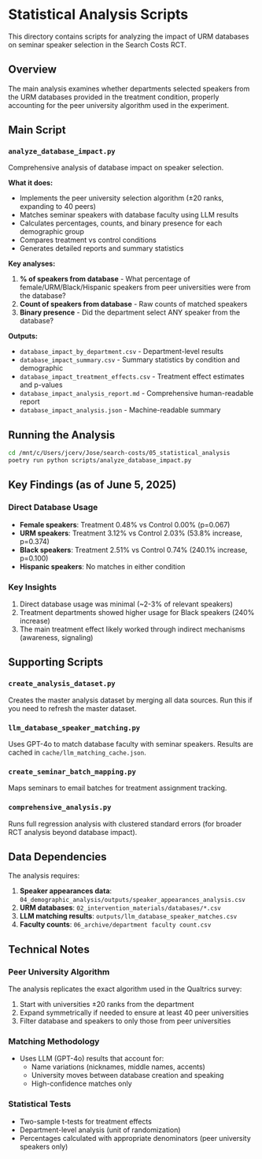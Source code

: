 # Statistical Analysis Scripts

This directory contains scripts for analyzing the impact of URM databases on seminar speaker selection in the Search Costs RCT.

## Overview

The main analysis examines whether departments selected speakers from the URM databases provided in the treatment condition, properly accounting for the peer university algorithm used in the experiment.

## Main Script

### `analyze_database_impact.py`
Comprehensive analysis of database impact on speaker selection.

**What it does:**
- Implements the peer university selection algorithm (±20 ranks, expanding to 40 peers)
- Matches seminar speakers with database faculty using LLM results
- Calculates percentages, counts, and binary presence for each demographic group
- Compares treatment vs control conditions
- Generates detailed reports and summary statistics

**Key analyses:**
1. **% of speakers from database** - What percentage of female/URM/Black/Hispanic speakers from peer universities were from the database?
2. **Count of speakers from database** - Raw counts of matched speakers
3. **Binary presence** - Did the department select ANY speaker from the database?

**Outputs:**
- `database_impact_by_department.csv` - Department-level results
- `database_impact_summary.csv` - Summary statistics by condition and demographic
- `database_impact_treatment_effects.csv` - Treatment effect estimates and p-values
- `database_impact_analysis_report.md` - Comprehensive human-readable report
- `database_impact_analysis.json` - Machine-readable summary

## Running the Analysis

```bash
cd /mnt/c/Users/jcerv/Jose/search-costs/05_statistical_analysis
poetry run python scripts/analyze_database_impact.py
```

## Key Findings (as of June 5, 2025)

### Direct Database Usage
- **Female speakers**: Treatment 0.48% vs Control 0.00% (p=0.067)
- **URM speakers**: Treatment 3.12% vs Control 2.03% (53.8% increase, p=0.374)
- **Black speakers**: Treatment 2.51% vs Control 0.74% (240.1% increase, p=0.100)
- **Hispanic speakers**: No matches in either condition

### Key Insights
1. Direct database usage was minimal (~2-3% of relevant speakers)
2. Treatment departments showed higher usage for Black speakers (240% increase)
3. The main treatment effect likely worked through indirect mechanisms (awareness, signaling)

## Supporting Scripts

### `create_analysis_dataset.py`
Creates the master analysis dataset by merging all data sources. Run this if you need to refresh the master dataset.

### `llm_database_speaker_matching.py`
Uses GPT-4o to match database faculty with seminar speakers. Results are cached in `cache/llm_matching_cache.json`.

### `create_seminar_batch_mapping.py`
Maps seminars to email batches for treatment assignment tracking.

### `comprehensive_analysis.py`
Runs full regression analysis with clustered standard errors (for broader RCT analysis beyond database impact).

## Data Dependencies

The analysis requires:
1. **Speaker appearances data**: `04_demographic_analysis/outputs/speaker_appearances_analysis.csv`
2. **URM databases**: `02_intervention_materials/databases/*.csv`
3. **LLM matching results**: `outputs/llm_database_speaker_matches.csv`
4. **Faculty counts**: `06_archive/department faculty count.csv`

## Technical Notes

### Peer University Algorithm
The analysis replicates the exact algorithm used in the Qualtrics survey:
1. Start with universities ±20 ranks from the department
2. Expand symmetrically if needed to ensure at least 40 peer universities
3. Filter database and speakers to only those from peer universities

### Matching Methodology
- Uses LLM (GPT-4o) results that account for:
  - Name variations (nicknames, middle names, accents)
  - University moves between database creation and speaking
  - High-confidence matches only

### Statistical Tests
- Two-sample t-tests for treatment effects
- Department-level analysis (unit of randomization)
- Percentages calculated with appropriate denominators (peer university speakers only)